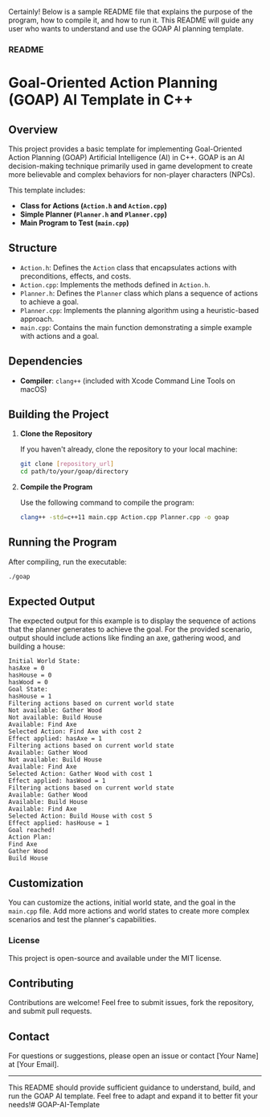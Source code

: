 Certainly! Below is a sample README file that explains the purpose of the program, how to compile it, and how to run it. This README will guide any user who wants to understand and use the GOAP AI planning template.

### README

# Goal-Oriented Action Planning (GOAP) AI Template in C++

## Overview

This project provides a basic template for implementing Goal-Oriented Action Planning (GOAP) Artificial Intelligence (AI) in C++. GOAP is an AI decision-making technique primarily used in game development to create more believable and complex behaviors for non-player characters (NPCs).

This template includes:
- **Class for Actions (`Action.h` and `Action.cpp`)**
- **Simple Planner (`Planner.h` and `Planner.cpp`)**
- **Main Program to Test (`main.cpp`)**

## Structure

- `Action.h`: Defines the `Action` class that encapsulates actions with preconditions, effects, and costs.
- `Action.cpp`: Implements the methods defined in `Action.h`.
- `Planner.h`: Defines the `Planner` class which plans a sequence of actions to achieve a goal.
- `Planner.cpp`: Implements the planning algorithm using a heuristic-based approach.
- `main.cpp`: Contains the main function demonstrating a simple example with actions and a goal.

## Dependencies

- **Compiler**: `clang++` (included with Xcode Command Line Tools on macOS)

## Building the Project

1. **Clone the Repository**

   If you haven't already, clone the repository to your local machine:
   ```bash
   git clone [repository_url]
   cd path/to/your/goap/directory
   ```

2. **Compile the Program**

   Use the following command to compile the program:
   ```bash
   clang++ -std=c++11 main.cpp Action.cpp Planner.cpp -o goap
   ```

## Running the Program

After compiling, run the executable:
```bash
./goap
```

## Expected Output

The expected output for this example is to display the sequence of actions that the planner generates to achieve the goal. For the provided scenario, output should include actions like finding an axe, gathering wood, and building a house:

```
Initial World State:
hasAxe = 0
hasHouse = 0
hasWood = 0
Goal State:
hasHouse = 1
Filtering actions based on current world state
Not available: Gather Wood
Not available: Build House
Available: Find Axe
Selected Action: Find Axe with cost 2
Effect applied: hasAxe = 1
Filtering actions based on current world state
Available: Gather Wood
Not available: Build House
Available: Find Axe
Selected Action: Gather Wood with cost 1
Effect applied: hasWood = 1
Filtering actions based on current world state
Available: Gather Wood
Available: Build House
Available: Find Axe
Selected Action: Build House with cost 5
Effect applied: hasHouse = 1
Goal reached!
Action Plan:
Find Axe
Gather Wood
Build House
```

## Customization

You can customize the actions, initial world state, and the goal in the `main.cpp` file. Add more actions and world states to create more complex scenarios and test the planner's capabilities.

### License

This project is open-source and available under the MIT license.

## Contributing

Contributions are welcome! Feel free to submit issues, fork the repository, and submit pull requests.

## Contact

For questions or suggestions, please open an issue or contact [Your Name] at [Your Email].

---

This README should provide sufficient guidance to understand, build, and run the GOAP AI template. Feel free to adapt and expand it to better fit your needs!# GOAP-AI-Template
